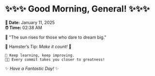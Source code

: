# ✨✨✨ Good Morning, General! ✨✨✨

**📅 Date:** January 11, 2025  
**⏰ Time:** 02:38 AM  

🌅 "The sun rises for those who dare to dream big."  

🐹 Hamster’s Tip: _Make it count!_ 💪  

```
🚀 Keep learning, keep improving.  
🧑‍💻 Every commit takes you closer to greatness!  
```

✨ *Have a Fantastic Day!* ✨  
